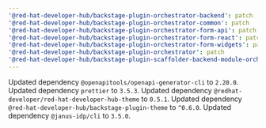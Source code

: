 ```yaml
---
'@red-hat-developer-hub/backstage-plugin-orchestrator-backend': patch
'@red-hat-developer-hub/backstage-plugin-orchestrator-common': patch
'@red-hat-developer-hub/backstage-plugin-orchestrator-form-api': patch
'@red-hat-developer-hub/backstage-plugin-orchestrator-form-react': patch
'@red-hat-developer-hub/backstage-plugin-orchestrator-form-widgets': patch
'@red-hat-developer-hub/backstage-plugin-orchestrator': patch
'@red-hat-developer-hub/backstage-plugin-scaffolder-backend-module-orchestrator': patch
---
```


Updated dependency `@openapitools/openapi-generator-cli` to `2.20.0`.
Updated dependency `prettier` to `3.5.3`.
Updated dependency `@redhat-developer/red-hat-developer-hub-theme` to `0.5.1`.
Updated dependency `@red-hat-developer-hub/backstage-plugin-theme` to `^0.6.0`.
Updated dependency `@janus-idp/cli` to `3.5.0`.
